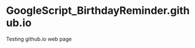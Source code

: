 <link rel="shortcut icon" type="image/x-icon" href="favicon.ico">

# GoogleScript_BirthdayReminder.github.io
Testing github.io web page
